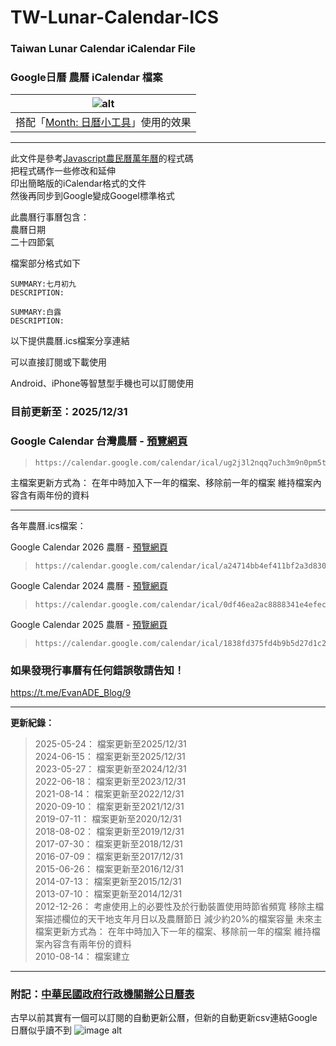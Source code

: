 # TW-Lunar-Calendar-ICS
### Taiwan Lunar Calendar iCalendar File
### Google日曆 農曆 iCalendar 檔案


|                                                                                                         ![alt](https://telegra.ph/file/629830f5a5792c88c19aa.png)                                                                                                          |
|:--------------------------------------------------------------------------------------------------------------------------------------------------------------------------------------------------------------------------------------------------------------------------:|
| 搭配「[Month: 日曆小工具](https://www.google.com/url?sa=t&source=web&rct=j&opi=89978449&url=https://play.google.com/store/apps/details%3Fid%3Dcom.candl.chronos%26hl%3Dzh_TW&ved=2ahUKEwi31PLnw9KKAxUQdvUHHSlWC9QQFnoECBcQAQ&usg=AOvVaw0PuJ9F2svuj7QwpmFxRv0y)」使用的效果 |

---

此文件是參考[Javascript農民曆萬年曆](http://dolphin.cc.ncu.edu.tw/lunar.html)的程式碼  
把程式碼作一些修改和延伸  
印出簡略版的iCalendar格式的文件  
然後再同步到Google變成Googel標準格式  

此農曆行事曆包含：  
農曆日期  
二十四節氣  

檔案部分格式如下

    SUMMARY:七月初九 
    DESCRIPTION:
     
    SUMMARY:白露 
    DESCRIPTION:

以下提供農曆.ics檔案分享連結

可以直接訂閱或下載使用

Android、iPhone等智慧型手機也可以訂閱使用

### 目前更新至：**2025/12/31**

### Google Calendar 台灣農曆 - [預覽網頁](https://www.google.com/calendar/embed?src=ug2j3l2nqq7uch3m9n0pm5t2lo%40group.calendar.google.com&ctz=Asia/Taipei)  
>     https://calendar.google.com/calendar/ical/ug2j3l2nqq7uch3m9n0pm5t2lo%40group.calendar.google.com/public/basic.ics
主檔案更新方式為： 在年中時加入下一年的檔案、移除前一年的檔案 維持檔案內容含有兩年份的資料

---
各年農曆.ics檔案： 

Google Calendar 2026 農曆 - [預覽網頁](https://calendar.google.com/calendar/embed?src=a24714bb4ef411bf2a3d830a1d18bfcf41a0258a63c737c2c9cb3003816e8db7%40group.calendar.google.com&ctz=Asia%2FTaipei)  
>     https://calendar.google.com/calendar/ical/a24714bb4ef411bf2a3d830a1d18bfcf41a0258a63c737c2c9cb3003816e8db7%40group.calendar.google.com/public/basic.ics

Google Calendar 2024 農曆 - [預覽網頁](https://calendar.google.com/calendar/embed?src=0df46ea2ac8888341e4efecb0498f27b388ef906015d1ca1442e02ca98b75374%40group.calendar.google.com&ctz=Asia%2FTaipei)  
>     https://calendar.google.com/calendar/ical/0df46ea2ac8888341e4efecb0498f27b388ef906015d1ca1442e02ca98b75374%40group.calendar.google.com/public/basic.ics

Google Calendar 2025 農曆  - [預覽網頁](https://calendar.google.com/calendar/embed?src=1838fd375fd4b9b5d27d1c280b8e7127d19a0f49d86712a9320d7deaba963442%40group.calendar.google.com&ctz=Asia%2FTaipei)  
>     https://calendar.google.com/calendar/ical/1838fd375fd4b9b5d27d1c280b8e7127d19a0f49d86712a9320d7deaba963442%40group.calendar.google.com/public/basic.ics


### 如果發現行事曆有任何錯誤敬請告知！
https://t.me/EvanADE_Blog/9

---

**更新紀錄：**  
> 2025-05-24： 檔案更新至2025/12/31  
> 2024-06-15： 檔案更新至2025/12/31  
> 2023-05-27： 檔案更新至2024/12/31  
> 2022-06-18： 檔案更新至2023/12/31  
> 2021-08-14： 檔案更新至2022/12/31  
> 2020-09-10： 檔案更新至2021/12/31  
> 2019-07-11： 檔案更新至2020/12/31  
> 2018-08-02： 檔案更新至2019/12/31  
> 2017-07-30： 檔案更新至2018/12/31  
> 2016-07-09： 檔案更新至2017/12/31  
> 2015-06-26： 檔案更新至2016/12/31  
> 2014-07-13： 檔案更新至2015/12/31  
> 2013-07-10： 檔案更新至2014/12/31  
> 2012-12-26： 考慮使用上的必要性及於行動裝置使用時節省頻寬 移除主檔案描述欄位的天干地支年月日以及農曆節日 減少約20%的檔案容量 未來主檔案更新方式為： 在年中時加入下一年的檔案、移除前一年的檔案 維持檔案內容含有兩年份的資料  
> 2010-08-14： 檔案建立  

---

### 附記：[中華民國政府行政機關辦公日曆表](https://data.gov.tw/dataset/14718)
古早以前其實有一個可以訂閱的自動更新公曆，但新的自動更新csv連結Google日曆似乎讀不到
![image alt](https://telegra.ph/file/8b44adae031d7acfdcb48.png)
